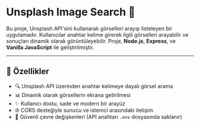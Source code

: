 # Unsplash Image Search 🌅

Bu proje, Unsplash API'sini kullanarak görselleri arayıp listeleyen bir uygulamadır. Kullanıcılar anahtar kelime girerek ilgili görselleri arayabilir ve sonuçları dinamik olarak görüntüleyebilir. Proje, **Node.js**, **Express**, ve **Vanilla JavaScript** ile geliştirilmiştir.

---

## 📸 Özellikler

- 🔍 Unsplash API üzerinden anahtar kelimeye dayalı görsel arama
- 📊 Dinamik olarak görsellerin ekrana getirilmesi
- ✨ Kullanıcı dostu, sade ve modern bir arayüz
- 🌐 CORS desteğiyle sunucu ve istemci arasındaki iletişim
- 🔑 Güvenli çevre değişkenleri (API anahtarı `.env` dosyasında saklanır)
